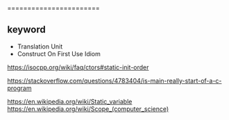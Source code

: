 =======================

keyword
-----------------------
+ Translation Unit
+ Construct On First Use Idiom 

https://isocpp.org/wiki/faq/ctors#static-init-order

https://stackoverflow.com/questions/4783404/is-main-really-start-of-a-c-program




https://en.wikipedia.org/wiki/Static_variable
https://en.wikipedia.org/wiki/Scope_(computer_science)

